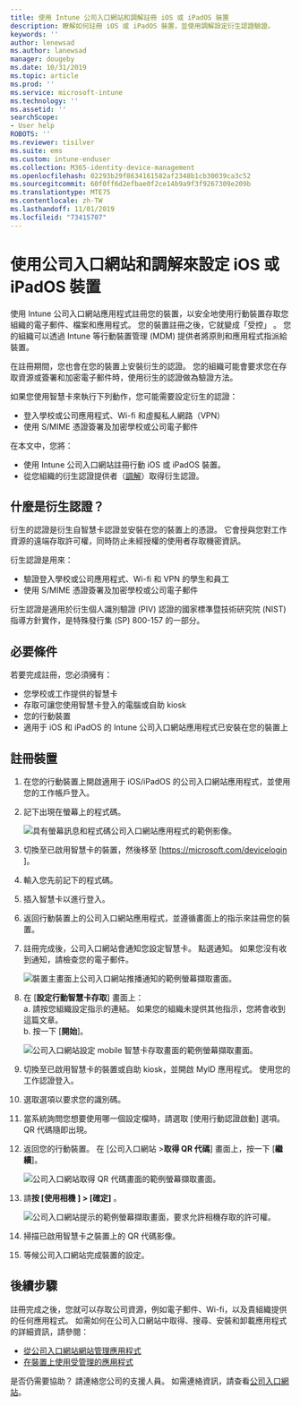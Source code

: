 ```yaml
---
title: 使用 Intune 公司入口網站和調解註冊 iOS 或 iPadOS 裝置
description: 瞭解如何註冊 iOS 或 iPadOS 裝置，並使用調解設定衍生認證驗證。
keywords: ''
author: lenewsad
ms.author: lanewsad
manager: dougeby
ms.date: 10/31/2019
ms.topic: article
ms.prod: ''
ms.service: microsoft-intune
ms.technology: ''
ms.assetid: ''
searchScope:
- User help
ROBOTS: ''
ms.reviewer: tisilver
ms.suite: ems
ms.custom: intune-enduser
ms.collection: M365-identity-device-management
ms.openlocfilehash: 02293b29f8634161582af2348b1cb30039ca3c52
ms.sourcegitcommit: 60f0ff6d2efbae0f2ce14b9a9f3f9267309e209b
ms.translationtype: MTE75
ms.contentlocale: zh-TW
ms.lasthandoff: 11/01/2019
ms.locfileid: "73415707"
---
```

# <a name="set-up-ios-or-ipados-device-with-company-portal-and-intercede"></a>使用公司入口網站和調解來設定 iOS 或 iPadOS 裝置

使用 Intune 公司入口網站應用程式註冊您的裝置，以安全地使用行動裝置存取您組織的電子郵件、檔案和應用程式。  您的裝置註冊之後，它就變成「受控」  。 您的組織可以透過 Intune 等行動裝置管理 (MDM) 提供者將原則和應用程式指派給裝置。  

在註冊期間，您也會在您的裝置上安裝衍生的認證。 您的組織可能會要求您在存取資源或簽署和加密電子郵件時，使用衍生的認證做為驗證方法。 

如果您使用智慧卡來執行下列動作，您可能需要設定衍生的認證：

* 登入學校或公司應用程式、Wi-fi 和虛擬私人網路（VPN）
* 使用 S/MIME 憑證簽署及加密學校或公司電子郵件  

在本文中，您將：  

* 使用 Intune 公司入口網站註冊行動 iOS 或 iPadOS 裝置。  
* 從您組織的衍生認證提供者（[調解](https://www.intercede.com/)）取得衍生認證。   


## <a name="what-are-derived-credentials"></a>什麼是衍生認證？  
衍生的認證是衍生自智慧卡認證並安裝在您的裝置上的憑證。 它會授與您對工作資源的遠端存取許可權，同時防止未經授權的使用者存取機密資訊。  

衍生認證是用來： 
* 驗證登入學校或公司應用程式、Wi-fi 和 VPN 的學生和員工
* 使用 S/MIME 憑證簽署及加密學校或公司電子郵件  

衍生認證是適用於衍生個人識別驗證 (PIV) 認證的國家標準暨技術研究院 (NIST) 指導方針實作，是特殊發行集 (SP) 800-157 的一部分。  

## <a name="prerequisites"></a>必要條件

 若要完成註冊，您必須擁有：

* 您學校或工作提供的智慧卡
* 存取可讓您使用智慧卡登入的電腦或自助 kiosk
* 您的行動裝置
* 適用于 iOS 和 iPadOS 的 Intune 公司入口網站應用程式已安裝在您的裝置上


## <a name="enroll-device"></a>註冊裝置  
1. 在您的行動裝置上開啟適用于 iOS/iPadOS 的公司入口網站應用程式，並使用您的工作帳戶登入。  
2. 記下出現在螢幕上的程式碼。  

    ![具有螢幕訊息和程式碼公司入口網站應用程式的範例影像。](./media/copy-code-intercede.png)  
1. 切換至已啟用智慧卡的裝置，然後移至 [https://microsoft.com/devicelogin ]。 

1. 輸入您先前記下的程式碼。
 
2. 插入智慧卡以進行登入。   

3. 返回行動裝置上的公司入口網站應用程式，並遵循畫面上的指示來註冊您的裝置。  
4. 註冊完成後，公司入口網站會通知您設定智慧卡。 點選通知。 如果您沒有收到通知，請檢查您的電子郵件。   

    ![裝置主畫面上公司入口網站推播通知的範例螢幕擷取畫面。](./media/action-required-in-app-intercede.png)  

5. 在 [**設定行動智慧卡存取**] 畫面上：  
    a. 請按您組織設定指示的連結。 如果您的組織未提供其他指示，您將會收到這篇文章。  
    b. 按一下 [**開始**]。  

    ![公司入口網站設定 mobile 智慧卡存取畫面的範例螢幕擷取畫面。](./media/smart-card-info-intercede.png)  

6. 切換至已啟用智慧卡的裝置或自助 kiosk，並開啟 MyID 應用程式。 使用您的工作認證登入。  
7. 選取選項以要求您的識別碼。 
8. 當系統詢問您想要使用哪一個設定檔時，請選取 [使用行動認證啟動] 選項。 QR 代碼隨即出現。  
9. 返回您的行動裝置。 在 [公司入口網站 >**取得 QR 代碼**] 畫面上，按一下 [**繼續**]。  

    ![公司入口網站取得 QR 代碼畫面的範例螢幕擷取畫面。](./media/get-qr-code-intercede.png) 
 
10. 請**按 [使用相機** **] > [確定]** 。  

    ![公司入口網站提示的範例螢幕擷取畫面，要求允許相機存取的許可權。](./media/allow-cp-camera-access-intercede.png)  

11. 掃描已啟用智慧卡之裝置上的 QR 代碼影像。 
12. 等候公司入口網站完成裝置的設定。  

## <a name="next-steps"></a>後續步驟  
註冊完成之後，您就可以存取公司資源，例如電子郵件、Wi-fi，以及貴組織提供的任何應用程式。 如需如何在公司入口網站中取得、搜尋、安裝和卸載應用程式的詳細資訊，請參閱：

* [從公司入口網站網站管理應用程式](manage-apps-cpweb.md)  
* [在裝置上使用受管理的應用程式](use-managed-apps-on-your-device-ios.md)  

是否仍需要協助？ 請連絡您公司的支援人員。 如需連絡資訊，請查看[公司入口網站](https://go.microsoft.com/fwlink/?linkid=2010980)。
